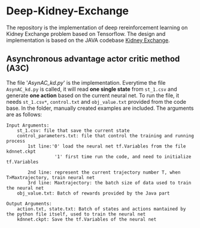 # Deep-Kidney-Exchange
The repository is the implementation of deep rereinforcement learning on Kidney Exchange problem based on Tensorflow. The design and implementation is based on the JAVA codebase [Kidney Exchange](https://github.com/JohnDickerson/KidneyExchange).
## Asynchronous advantage actor critic method (A3C)
The file '*AsynAC_kd.py*' is the implementation. Everytime the file `AsynAC_kd.py` is called, it will read **one single state** from `st_1.csv` and generate **one action** based on the current neural net. To run the file, it needs `st_1.csv*`, `control.txt` and `obj_value.txt` provided from the code base. In the folder, manually created examples are included. The arguments are as follows:
```
Input Arguments:
	st_1.csv: file that save the current state
	control_parameters.txt: file that control the training and running process
		1st line:'0' load the neural net tf.Variables from the file kdnnet.ckpt
		          '1' first time run the code, and need to initialize tf.Variables

		2nd line: represent the current trajectory number T, when T>Maxtrajectory, train neural net
		3rd line: Maxtrajectory: the batch size of data used to train the neural net
	obj_value.txt: Batch of rewards provided by the Java part

Output Arguments:
	action.txt, state.txt: Batch of states and actions mantained by the python file itself, used to train the neural net
	kdnnet.ckpt: Save the tf.Variables of the neural net
  ```
